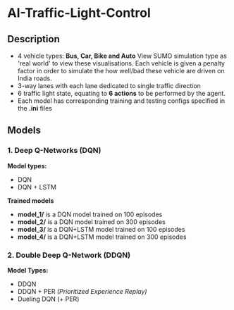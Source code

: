 # AI-Traffic-Light-Control

## Description
-   4 vehicle types: **Bus, Car, Bike and Auto** View SUMO simulation type as 'real world' to view these visualisations. Each vehicle is given a penalty factor in order to simulate the how well/bad these vehicle are driven on India roads.
-   3-way lanes with each lane dedicated to single traffic direction
-   6 traffic light state, equating to **6 actions** to be performed by the agent.
-   Each model has corresponding training and testing configs specified in the **.ini** files

## Models
### 1.  Deep Q-Networks (DQN)

**Model types:**
- DQN
- DQN + LSTM

**Trained models**
-   **model_1/** is a DQN model trained on 100 episodes
-   **model_2/** is a DQN model trained on 300 episodes
-   **model_3/** is a DQN+LSTM model trained on 100 episodes
-   **model_4/** is a DQN+LSTM model trained on 300 episodes


### 2. Double Deep Q-Network (DDQN)

**Model Types:**
- DDQN
- DDQN + PER *(Prioritized Experience Replay)*
- Dueling DQN (+ PER)

